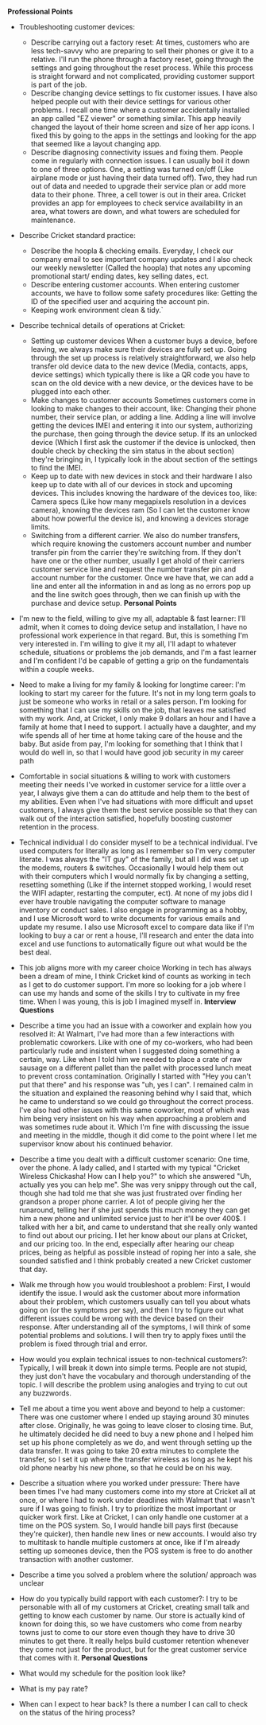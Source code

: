 **Professional Points**
- Troubleshooting customer devices:
	- Describe carrying out a factory reset:
		At times, customers who are less tech-savvy who are preparing to sell their phones or give it to a relative. I'll run the phone through a factory reset, going through the settings and going throughout the reset process. While this process is straight forward and not complicated, providing customer support is part of the job.
	- Describe changing device settings to fix customer issues.
		I have also helped people out with their device settings for various other problems. I recall one time where a customer accidentally installed an app called "EZ viewer" or something similar. This app heavily changed the layout of their home screen and size of her app icons. I fixed this by going to the apps in the settings and looking for the app that seemed like a layout changing app.
	- Describe diagnosing connectivity issues and fixing them.
		People come in regularly with connection issues. I can usually boil it down to one of three options. One, a setting was turned on/off (Like airplane mode or just having their data turned off). Two, they had run out of data and needed to upgrade their service plan or add more data to their phone. Three, a cell tower is out in their area. Cricket provides an app for employees to check service availability in an area, what towers are down, and what towers are scheduled for maintenance.
- Describe Cricket standard practice:
	- Describe the hoopla & checking emails.
		Everyday, I check our company email to see important company updates and I also check our weekly newsletter (Called the hoopla) that notes any upcoming promotional start/ ending dates, key selling dates, ect.
	- Describe entering customer accounts.
		When entering customer accounts, we have to follow some safety procedures like: Getting the ID of the specified user and acquiring the account pin.
	- Keeping work environment clean & tidy.`
- Describe technical details of operations at Cricket:
	- Setting up customer devices
		When a customer buys a device, before leaving, we always make sure their devices are fully set up. Going through the set up process is relatively straightforward, we also help transfer old device data to the new device (Media, contacts, apps, device settings) which typically there is like a QR code you have to scan on the old device with a new device, or the devices have to be plugged into each other.
	- Make changes to customer accounts
		Sometimes customers come in looking to make changes to their account, like: Changing their phone number, their service plan, or adding a line. Adding a line will involve getting the devices IMEI and entering it into our system, authorizing the purchase, then going through the device setup. If its an unlocked device (Which I first ask the customer if the device is unlocked, then double check by checking the sim status in the about section) they're bringing in, I typically look in the about section of the settings to find the IMEI.
	- Keep up to date with new devices in stock and their hardware
		I also keep up to date with all of our devices in stock and upcoming devices. This includes knowing the hardware of the devices too, like: Camera specs (Like how many megapixels resolution in a devices camera), knowing the devices ram (So I can let the customer know about how powerful the device is), and knowing a devices storage limits.
	- Switching from a different carrier.
		We also do number transfers, which require knowing the customers account number and number transfer pin from the carrier they're switching from. If they don't have one or the other number, usually I get ahold of their carriers customer service line and request the number transfer pin and account number for the customer. Once we have that, we can add a line and enter all the information in and as long as no errors pop up and the line switch goes through, then we can finish up with the purchase and device setup.
**Personal Points**
- I'm new to the field, willing to give my all, adaptable & fast learner:
	I'll admit, when it comes to doing device setup and installation, I have no professional work experience in that regard. But, this is something I'm very interested in. I'm willing to give it my all, I'll adapt to whatever schedule, situations or problems the job demands, and I'm a fast learner and I'm confident I'd be capable of getting a grip on the fundamentals within a couple weeks.
- Need to make a living for my family & looking for longtime career:
	I'm looking to start my career for the future. It's not in my long term goals to just be someone who works in retail or a sales person. I'm looking for something that I can use my skills on the job, that leaves me satisfied with my work. And, at Cricket, I only make 9 dollars an hour and I have a family at home that I need to support. I actually have a daughter, and my wife spends all of her time at home taking care of the house and the baby. But aside from pay, I'm looking for something that I think that I would do well in, so that I would have good job security in my career path
- Comfortable in social situations & willing to work with customers meeting their needs
	I've worked in customer service for a little over a year, I always give them a can do attitude and help them to the best of my abilities. Even when I've had situations with more difficult and upset customers, I always give them the best service possible so that they can walk out of the interaction satisfied, hopefully boosting customer retention in the process.
- Technical individual
	I do consider myself to be a technical individual. I've used computers for literally as long as I remember so I'm very computer literate. I was always the "IT guy" of the family, but all I did was set up the modems, routers & switches. Occasionally I would help them out with their computers which I would normally fix by changing a setting, resetting something (Like if the internet stopped working, I would reset the WIFI adapter, restarting the computer, ect). At none of my jobs did I ever have trouble navigating the computer software to manage inventory or conduct sales. I also engage in programming as a hobby, and I use Microsoft word to write documents for various emails and update my resume. I also use Microsoft excel to compare data like if I'm looking to buy a car or rent a house, I'll research and enter the data into excel and use functions to automatically figure out what would be the best deal.
- This job aligns more with my career choice
	Working in tech has always been a dream of mine, I think Cricket kind of counts as working in tech as I get to do customer support. I'm more so looking for a job where I can use my hands and some of the skills I try to cultivate in my free time. When I was young, this is job I imagined myself in.
**Interview Questions**
- Describe a time you had an issue with a coworker and explain how you resolved it:
	At Walmart, I've had more than a few interactions with problematic coworkers. Like with one of my co-workers, who had been particularly rude and insistent when I suggested doing something a certain, way. Like when I told him we needed to place a crate of raw sausage on a different pallet than the pallet with processed lunch meat to prevent cross contamination. Originally I started with "Hey you can't put that there" and his response was "uh, yes I can". I remained calm in the situation and explained the reasoning behind why I said that, which he came to understand so we could go throughout the correct process. I've also had other issues with this same coworker, most of which was him being very insistent on his way when approaching a problem and was sometimes rude about it. Which I'm fine with discussing the issue and meeting in the middle, though it did come to the point where I let me supervisor know about his continued behavior.
- Describe a time you dealt with a difficult customer scenario:
	One time, over the phone. A lady called, and I started with my typical "Cricket Wireless Chickasha! How can I help you?" to which she answered "Uh, actually yes you can help me". She was very snippy through out the call, though she had told me that she was just frustrated over finding her grandson a proper phone carrier. A lot of people giving her the runaround, telling her if she just spends this much money they can get him a new phone and unlimited service just to her it'll be over 400$. I talked with her a bit, and came to understand that she really only wanted to find out about our pricing. I let her know about our plans at Cricket, and our pricing too. In the end, especially after hearing our cheap prices, being as helpful as possible instead of roping her into a sale, she sounded satisfied and I think probably created a new Cricket customer that day.
- Walk me through how you would troubleshoot a problem:
	First, I would identify the issue. I would ask the customer about more information about their problem, which customers usually can tell you about whats going on (or the symptoms per say), and then I try to figure out what different issues could be wrong with the device based on their response. After understanding all of the symptoms, I will think of some potential problems and solutions. I will then try to apply fixes until the problem is fixed through trial and error.
- How would you explain technical issues to non-technical customers?:
	Typically, I will break it down into simple terms. People are not stupid, they just don't have the vocabulary and thorough understanding of the topic. I will describe the problem using analogies and trying to cut out any buzzwords.
- Tell me about a time you went above and beyond to help a customer:
	There was one customer where I ended up staying around 30 minutes after close. Originally, he was going to leave closer to closing time. But, he ultimately decided he did need to buy a new phone and I helped him set up his phone completely as we do, and went through setting up the data transfer. It was going to take 20 extra minutes to complete the transfer, so I set it up where the transfer wireless as long as he kept his old phone nearby his new phone, so that he could be on his way.
- Describe a situation where you worked under pressure:
	There have been times I've had many customers come into my store at Cricket all at once, or where I had to work under deadlines with Walmart that I wasn't sure if I was going to finish. I try to prioritize the most important or quicker work first. Like at Cricket, I can only handle one customer at a time on the POS system. So, I would handle bill pays first (because they're quicker), then handle new lines or new accounts. I would also try to multitask to handle multiple customers at once, like if I'm already setting up someones device, then the POS system is free to do another transaction with another customer.
- Describe a time you solved a problem where the solution/ approach was unclear
	
- How do you typically build rapport with each customer?:
	I try to be personable with all of my customers at Cricket, creating small talk and getting to know each customer by name. Our store is actually kind of known for doing this, so we have customers who come from nearby towns just to come to our store even though they have to drive 30 minutes to get there. It really helps build customer retention whenever they come not just for the product, but for the great customer service that comes with it.
**Personal Questions**
- What would my schedule for the position look like?
- What is my pay rate?
- When can I expect to hear back? Is there a number I can call to check on the status of the hiring process?